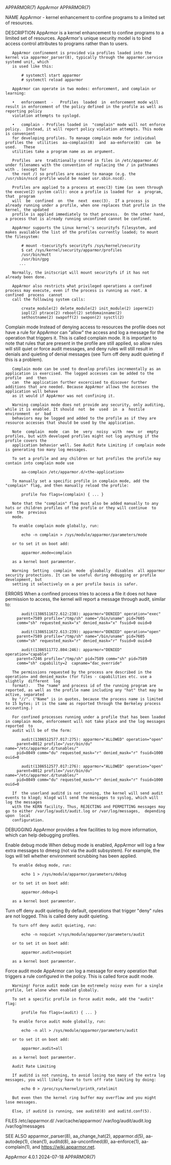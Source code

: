 APPARMOR(7)								   AppArmor								   APPARMOR(7)

NAME
       AppArmor - kernel enhancement to confine programs to a limited set of resources.

DESCRIPTION
       AppArmor is a kernel enhancement to confine programs to a limited set of resources. AppArmor's unique security model is to bind access control
       attributes to programs rather than to users.

       AppArmor confinement is provided via profiles loaded into the kernel via apparmor_parser(8), typically through the apparmor.service systemd unit, which
       is used like this:

	       # systemctl start apparmor
	       # systemctl reload apparmor

       AppArmor can operate in two modes: enforcement, and complain or learning:

       •   enforcement	-   Profiles  loaded  in  enforcement mode will result in enforcement of the policy defined in the profile as well as reporting policy
	   violation attempts to syslogd.

       •   complain - Profiles loaded in  "complain" mode will not enforce policy.  Instead, it will report policy violation attempts. This mode is convenient
	   for developing profiles. To manage complain mode for individual profiles the	 utilities  aa-complain(8)  and	 aa-enforce(8)	can  be	 used.	 These
	   utilities take a program name as an argument.

       Profiles	 are  traditionally stored in files in /etc/apparmor.d/ under filenames with the convention of replacing the / in pathnames with . (except for
       the root /) so profiles are easier to manage (e.g. the /usr/sbin/nscd profile would be named usr.sbin.nscd).

       Profiles are applied to a process at exec(3) time (as seen through the execve(2) system call): once a profile is loaded for  a  program,	 that  program
       will  be	 confined  on  the  next  exec(3).  If a process is already running under a profile, when one replaces that profile in the kernel, the updated
       profile is applied immediately to that process.	On the other hand, a process that is already running unconfined cannot be confined.

       AppArmor supports the Linux kernel's securityfs filesystem, and makes available the list of the profiles currently loaded; to mount the filesystem:

	       # mount -tsecurityfs securityfs /sys/kernel/security
	       $ cat /sys/kernel/security/apparmor/profiles
	       /usr/bin/mutt
	       /usr/bin/gpg
		  ...

       Normally, the initscript will mount securityfs if it has not already been done.

       AppArmor also restricts what privileged operations a confined process may execute, even if the process is running as root. A  confined  process	cannot
       call the following system calls:

	       create_module(2) delete_module(2) init_module(2) ioperm(2)
	       iopl(2) ptrace(2) reboot(2) setdomainname(2)
	       sethostname(2) swapoff(2) swapon(2) sysctl(2)

   Complain mode
       Instead	of  denying  access to resources the profile does not have a rule for AppArmor can "allow" the access and log a message for the operation that
       triggers it. This is called complain mode. It is important to note that rules that are present in the profile are still applied, so  allow  rules  will
       still  quiet  or force audit messages, and deny rules will still result in denials and quieting of denial messages (see Turn off deny audit quieting if
       this is a problem).

       Complain mode can be used to develop profiles incrementally as an application is exercised. The logged accesses can be added to the  profile  and  then
       can  the application further excercised to discover further additions that are needed. Because AppArmor allows the accesses the application will behave
       as it would if AppArmor was not confining it.

       Warning complain mode does not provide any security, only auditing, while it is enabled. It should  not	be  used  in  a	 hostile  environment  or  bad
       behaviors may be logged and added to the profile as if they are resource accesses that should be used by the application.

       Note  complain  mode  can  be  very  noisy  with	 new  or  empty profiles, but with developed profiles might not log anything if the profile covers the
       application behavior well. See Audit Rate Limiting if complain mode is generating too many log messages.

       To set a profile and any children or hat profiles the profile may contain into complain mode use

	       aa-complain /etc/apparmor.d/<the-application>

       To manually set a specific profile in complain mode, add the "complain" flag, and then manually reload the profile:

	       profile foo flags=(complain) { ... }

       Note that the "complain" flag must also be added manually to any hats or children profiles of the profile or they will continue	to  use	 the  previous
       mode.

       To enable complain mode globally, run:

	       echo -n complain > /sys/module/apparmor/parameters/mode

       or to set it on boot add:

	       apparmor.mode=complain

       as a kernel boot paramenter.

       Warning	Setting	 complain  mode	 gloabally  disables  all apparmor security protections. It can be useful during debugging or profile development, but
       setting it selectively on a per profile basis is safer.

ERRORS
       When a confined process tries to access a file it does not have permission to access, the kernel will report a message through audit, similar to:

	       audit(1386511672.612:238): apparmor="DENIED" operation="exec"
		 parent=7589 profile="/tmp/sh" name="/bin/uname" pid=7605
		 comm="sh" requested_mask="x" denied_mask="x" fsuid=0 ouid=0

	       audit(1386511672.613:239): apparmor="DENIED" operation="open"
		 parent=7589 profile="/tmp/sh" name="/bin/uname" pid=7605
		 comm="sh" requested_mask="r" denied_mask="r" fsuid=0 ouid=0

	       audit(1386511772.804:246): apparmor="DENIED" operation="capable"
		 parent=7246 profile="/tmp/sh" pid=7589 comm="sh" pid=7589
		 comm="sh" capability=2	 capname="dac_override"

       The permissions requested by the process are described in the operation= and denied_mask= (for files - capabilities etc. use a slightly	different  log
       format).	  The "name" and process id of the running program are reported, as well as the profile name including any "hat" that may be active, separated
       by "//". ("Name" is in quotes, because the process name is limited to 15 bytes; it is the same as reported through the Berkeley process accounting.)

       For confined processes running under a profile that has been loaded in complain mode, enforcement will not take place and the log messages reported  to
       audit will be of the form:

	       audit(1386512577.017:275): apparmor="ALLOWED" operation="open"
		 parent=8012 profile="/usr/bin/du" name="/etc/apparmor.d/tunables/"
		 pid=8049 comm="du" requested_mask="r" denied_mask="r" fsuid=1000 ouid=0

	       audit(1386512577.017:276): apparmor="ALLOWED" operation="open"
		 parent=8012 profile="/usr/bin/du" name="/etc/apparmor.d/tunables/"
		 pid=8049 comm="du" requested_mask="r" denied_mask="r" fsuid=1000 ouid=0

       If  the userland auditd is not running, the kernel will send audit events to klogd; klogd will send the messages to syslog, which will log the messages
       with the KERN facility. Thus, REJECTING and PERMITTING messages may go to either /var/log/audit/audit.log or /var/log/messages,	depending  upon	 local
       configuration.

DEBUGGING
       AppArmor provides a few facilities to log more information, which can help debugging profiles.

   Enable debug mode
       When  debug  mode  is  enabled,	AppArmor will log a few extra messages to dmesg (not via the audit subsystem). For example, the logs will tell whether
       environment scrubbing has been applied.

       To enable debug mode, run:

	       echo 1 > /sys/module/apparmor/parameters/debug

       or to set it on boot add:

	       apparmor.debug=1

       as a kernel boot paramenter.

   Turn off deny audit quieting
       By default, operations that trigger "deny" rules are not logged.	 This is called deny audit quieting.

       To turn off deny audit quieting, run:

	       echo -n noquiet >/sys/module/apparmor/parameters/audit

       or to set it on boot add:

	       apparmor.audit=noquiet

       as a kernel boot paramenter.

   Force audit mode
       AppArmor can log a message for every operation that triggers a rule configured in the policy. This is called force audit mode.

       Warning! Force audit mode can be extremely noisy even for a single profile, let alone when enabled globally.

       To set a specific profile in force audit mode, add the "audit" flag:

	       profile foo flags=(audit) { ... }

       To enable force audit mode globally, run:

	       echo -n all > /sys/module/apparmor/parameters/audit

       or to set it on boot add:

	       apparmor.audit=all

       as a kernel boot paramenter.

       Audit Rate Limiting

       If auditd is not running, to avoid losing too many of the extra log messages, you will likely have to turn off rate limiting by doing:

	       echo 0 > /proc/sys/kernel/printk_ratelimit

       But even then the kernel ring buffer may overflow and you might lose messages.

       Else, if auditd is running, see auditd(8) and auditd.conf(5).

FILES
       /etc/apparmor.d/
       /var/cache/apparmor/
       /var/log/audit/audit.log
       /var/log/messages

SEE ALSO
       apparmor_parser(8),  aa_change_hat(2),  apparmor.d(5),  aa-autodep(1),  clean(1),  auditd(8),  aa-unconfined(8),	 aa-enforce(1),	 aa-complain(1),   and
       <https://wiki.apparmor.net>.

AppArmor 4.0.1								  2024-07-18								   APPARMOR(7)
